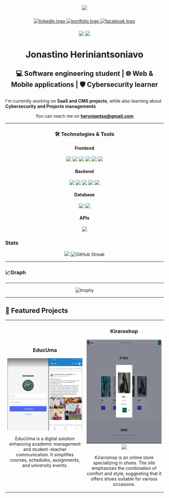<div align="center">
  <img height="150" src="https://drive.google.com/uc?export=view&id=1JBnWJpFHIAl3LloFkzkc4cSgExwXV_-N" />
</div>

###

<div align="center">
  <a href="https://www.linkedin.com/in/jonastino-heriniantsoniavo-531945213" target="_blank">
    <img src="https://img.shields.io/static/v1?message=LinkedIn&logo=linkedin&label=&color=0077B5&logoColor=white&labelColor=&style=for-the-badge" height="25" alt="linkedin logo" />
  </a>
  <a href="https://jonastino.netlify.app" target="_blank">
    <img src="https://img.shields.io/static/v1?message=Portfolio&logo=firefox&label=&color=000000&logoColor=FF7139&labelColor=&style=for-the-badge" height="25" alt="portfolio logo" />
  </a>
  <a href="https://www.facebook.com/profile.php?id=100088673478688" target="_blank">
    <img src="https://img.shields.io/static/v1?message=Facebook&logo=facebook&label=&color=1877F2&logoColor=white&labelColor=&style=for-the-badge" height="25" alt="facebook logo" />
  </a>




###

<div align="center">
  <img src="https://komarev.com/ghpvc/?username=Jonastino21&color=brightgreen"  />
  <img src="https://img.shields.io/github/followers/Jonastino21?label=Follow&style=social"  />
</div>

###

<h1 align="center">Jonastino Heriniantsoniavo</h1>

## 💻 Software engineering student | 🌐 Web & Mobile applications | 🛡️ Cybersecurity learner

</div>

###

I'm currently working on **SaaS and CMS projects**, while also learning about **Cybersecurity and Projects managements**  
<p align="center">
  You can reach me on <a href="mailto:heryniantso@gmail.com"><strong>heryniantso@gmail.com</strong></a>
</p>

---

<h3 align="center">🛠️ Technologies & Tools</h3>

<h4 align="center">Frontend</h4>
<div align="center">
  <img src="https://img.shields.io/badge/-HTML5-E34F26?style=flat-square&logo=html5&logoColor=white" />
  <img src="https://img.shields.io/badge/-CSS3-1572B6?style=flat-square&logo=css3&logoColor=white" />
  <img src="https://img.shields.io/badge/-TailwindCSS-38B2AC?style=flat-square&logo=tailwind-css&logoColor=white" />
  <img src="https://img.shields.io/badge/-ReactJS-61DAFB?style=flat-square&logo=react&logoColor=black" />
  <img src="https://img.shields.io/badge/-React_Native-61DAFB?style=flat-square&logo=react&logoColor=black" />
  <img src="https://img.shields.io/badge/-Vue.js-4FC08D?style=flat-square&logo=vue.js&logoColor=white" />
</div>

<h4 align="center">Backend</h4>
<div align="center">
  <img src="https://img.shields.io/badge/-Spring_Boot-6DB33F?style=flat-square&logo=spring-boot&logoColor=white" />
  <img src="https://img.shields.io/badge/-Laravel-FF2D20?style=flat-square&logo=laravel&logoColor=white" />
  <img src="https://img.shields.io/badge/-CodeIgniter-EF4223?style=flat-square&logo=codeigniter&logoColor=white" />
  <img src="https://img.shields.io/badge/-C++-00599C?style=flat-square&logo=c%2B%2B&logoColor=white" />
  <img src="https://img.shields.io/badge/-Odoo-8C4E2F?style=flat-square&logo=odoo&logoColor=white" />
</div>

<h4 align="center">Database</h4>
<div align="center">
  <img src="https://img.shields.io/badge/-MySQL-4479A1?style=flat-square&logo=mysql&logoColor=white" />
  <img src="https://img.shields.io/badge/-MongoDB-47A248?style=flat-square&logo=mongodb&logoColor=white" />
</div>

<h4 align="center">APIs</h4>
<div align="center">
  <img src="https://img.shields.io/badge/-REST_API-FF6C37?style=flat-square&logo=postman&logoColor=white" />
</div>




### Stats

<div align="center">
  <img height="180em" src="https://github-readme-stats.vercel.app/api?username=Jonastino21&show_icons=true&theme=tokyonight&include_all_commits=true&count_private=true"/>
  <img height="180em" src="https://github-readme-streak-stats.herokuapp.com/?user=Jonastino21&theme=tokyonight" alt="GitHub Streak">
</div>


---

### 📈Graph

---

<div align="center">
  <img src="https://github-profile-trophy.vercel.app/?username=Jonastino21&theme=tokyonight&row=1&column=4" alt="trophy">
</div>

---


<!-- Optional section: Featured projects with screenshots -->

## 📌 Featured Projects

<table>
  <tr>
    <td width="50%">
      <h3 align="center">EducUma</h3>
      <p align="center">
        <a href="https://github.com/Jonastino21/EducUma" target="_blank">
          <img src="/img/educuma.png" width="400" alt="Project 1"/>
        </a>
<!--         <span>  -->
<!--           <a href="https://github.com/Jonastino21/EducUma" target="_blank">
            <img src="https://img.shields.io/badge/Code-black?style=flat-square&logo=github"/>
          </a>   -->
<!--           <a href="https://project1demo.com" target="_blank">
            <img src="https://img.shields.io/badge/Live-blueviolet?style=flat-square&logo=vercel"/>
          </a> -->
<!--         </span> -->
        <p align="center">
          EducUma is a digital solution enhancing academic management and student-teacher communication. It simplifies courses, schedules, assignments, and university events.
        </p>
      </p>
    </td>
    <td width="50%">
      <h3 align="center">Kiraroshop</h3>
      <p align="center">
        <a href="https://github.com/Jonastino21/kiraroshop-front" target="_blank">
          <img src="/img/kiraroshop.png" width="450" height="330" alt="Project 2"/>
        </a>
        <span> 
<!--           <a href="https://github.com/Jonastino21/kiraroshop-front" target="_blank">
            <img src="https://img.shields.io/badge/Code-black?style=flat-square&logo=github"/>
          </a>   -->
          <a href="https://jonastino21.github.io/kiraroshop-front/" target="_blank">
            <img src="https://img.shields.io/badge/Live-blueviolet?style=flat-square&logo=vercel"/>
          </a>
        </span>
        <p align="center">
          Kiraroshop is an online store specializing in shoes. The site emphasizes the combination of comfort and style, suggesting that it offers shoes suitable for various occasions. 
        </p>
      </p>
    </td>
  </tr>
</table>

